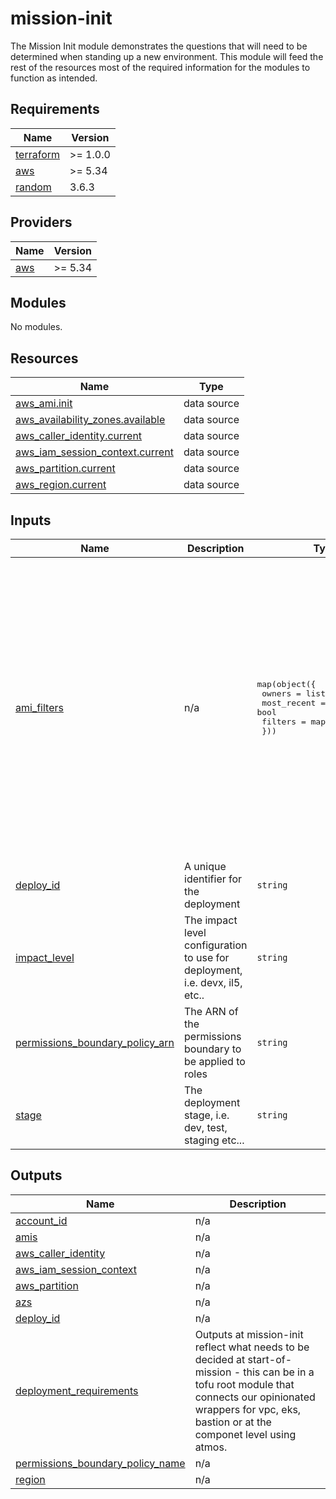 # mission-init

The Mission Init module demonstrates the questions that will need to be determined
when standing up a new environment. This module will feed the rest of the resources
most of the required information for the modules to function as intended.

<!-- BEGINNING OF PRE-COMMIT-TERRAFORM DOCS HOOK -->
## Requirements

| Name | Version |
|------|---------|
| <a name="requirement_terraform"></a> [terraform](#requirement\_terraform) | >= 1.0.0 |
| <a name="requirement_aws"></a> [aws](#requirement\_aws) | >= 5.34 |
| <a name="requirement_random"></a> [random](#requirement\_random) | 3.6.3 |

## Providers

| Name | Version |
|------|---------|
| <a name="provider_aws"></a> [aws](#provider\_aws) | >= 5.34 |

## Modules

No modules.

## Resources

| Name | Type |
|------|------|
| [aws_ami.init](https://registry.terraform.io/providers/hashicorp/aws/latest/docs/data-sources/ami) | data source |
| [aws_availability_zones.available](https://registry.terraform.io/providers/hashicorp/aws/latest/docs/data-sources/availability_zones) | data source |
| [aws_caller_identity.current](https://registry.terraform.io/providers/hashicorp/aws/latest/docs/data-sources/caller_identity) | data source |
| [aws_iam_session_context.current](https://registry.terraform.io/providers/hashicorp/aws/latest/docs/data-sources/iam_session_context) | data source |
| [aws_partition.current](https://registry.terraform.io/providers/hashicorp/aws/latest/docs/data-sources/partition) | data source |
| [aws_region.current](https://registry.terraform.io/providers/hashicorp/aws/latest/docs/data-sources/region) | data source |

## Inputs

| Name | Description | Type | Default | Required |
|------|-------------|------|---------|:--------:|
| <a name="input_ami_filters"></a> [ami\_filters](#input\_ami\_filters) | n/a | <pre>map(object({<br/>    owners      = list(string)<br/>    most_recent = bool<br/>    filters     = map(list(string))<br/>  }))</pre> | <pre>{<br/>  "bastion": {<br/>    "filters": {<br/>      "name": [<br/>        "al2023-ami-20*-kernel-*-x86_64"<br/>      ]<br/>    },<br/>    "most_recent": true,<br/>    "owners": [<br/>      "amazon"<br/>    ]<br/>  },<br/>  "eks-cpu": {<br/>    "filters": {<br/>      "name": [<br/>        "bottlerocket-aws-k8s-1.29-x86_64-v1.23.0-74970be4"<br/>      ]<br/>    },<br/>    "most_recent": true,<br/>    "owners": [<br/>      "amazon"<br/>    ]<br/>  }<br/>}</pre> | no |
| <a name="input_deploy_id"></a> [deploy\_id](#input\_deploy\_id) | A unique identifier for the deployment | `string` | n/a | yes |
| <a name="input_impact_level"></a> [impact\_level](#input\_impact\_level) | The impact level configuration to use for deployment, i.e. devx, il5, etc.. | `string` | `"devx"` | no |
| <a name="input_permissions_boundary_policy_arn"></a> [permissions\_boundary\_policy\_arn](#input\_permissions\_boundary\_policy\_arn) | The ARN of the permissions boundary to be applied to roles | `string` | n/a | yes |
| <a name="input_stage"></a> [stage](#input\_stage) | The deployment stage, i.e. dev, test, staging etc... | `string` | `"demo"` | no |

## Outputs

| Name | Description |
|------|-------------|
| <a name="output_account_id"></a> [account\_id](#output\_account\_id) | n/a |
| <a name="output_amis"></a> [amis](#output\_amis) | n/a |
| <a name="output_aws_caller_identity"></a> [aws\_caller\_identity](#output\_aws\_caller\_identity) | n/a |
| <a name="output_aws_iam_session_context"></a> [aws\_iam\_session\_context](#output\_aws\_iam\_session\_context) | n/a |
| <a name="output_aws_partition"></a> [aws\_partition](#output\_aws\_partition) | n/a |
| <a name="output_azs"></a> [azs](#output\_azs) | n/a |
| <a name="output_deploy_id"></a> [deploy\_id](#output\_deploy\_id) | n/a |
| <a name="output_deployment_requirements"></a> [deployment\_requirements](#output\_deployment\_requirements) | Outputs at mission-init reflect what needs to be decided at start-of-mission - this can be in a tofu root module that connects our opinionated wrappers for vpc, eks, bastion or at the componet level using atmos. |
| <a name="output_permissions_boundary_policy_name"></a> [permissions\_boundary\_policy\_name](#output\_permissions\_boundary\_policy\_name) | n/a |
| <a name="output_region"></a> [region](#output\_region) | n/a |
<!-- END OF PRE-COMMIT-TERRAFORM DOCS HOOK -->
